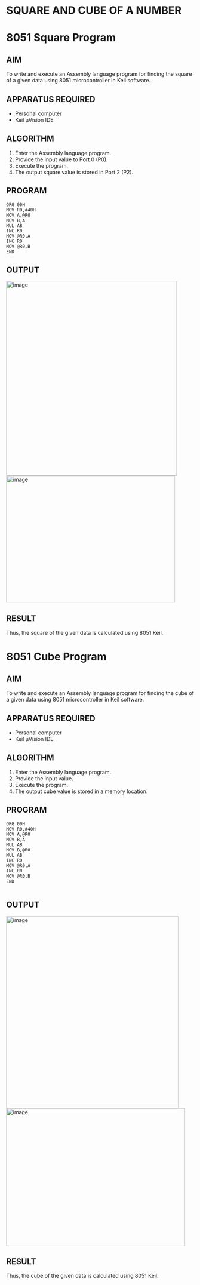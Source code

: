 # SQUARE AND CUBE OF A NUMBER
# 8051 Square  Program

## AIM
To write and execute an Assembly language program for finding the square of a given data using 8051 microcontroller in Keil software.

## APPARATUS REQUIRED
- Personal computer
- Keil μVision IDE

## ALGORITHM
1. Enter the Assembly language program.
2. Provide the input value to Port 0 (P0).
3. Execute the program.
4. The output square value is stored in Port 2 (P2).

## PROGRAM
```
ORG 00H
MOV R0,#40H
MOV A,@R0
MOV B,A
MUL AB
INC R0
MOV @R0,A
INC R0
MOV @R0,B
END

```

## OUTPUT

<img width="457" height="522" alt="image" src="https://github.com/user-attachments/assets/aa1db015-d92f-4124-b99e-7b3385a96f4b" />

<img width="452" height="340" alt="image" src="https://github.com/user-attachments/assets/f1603d4c-6542-48f0-86a2-f59b9d6c0a9b" />

## RESULT
Thus, the square of the given data is calculated using 8051 Keil.

# 8051 Cube  Program

## AIM
To write and execute an Assembly language program for finding the cube of a given data using 8051 microcontroller in Keil software.

## APPARATUS REQUIRED
- Personal computer
- Keil μVision IDE

## ALGORITHM
1. Enter the Assembly language program.
2. Provide the input value.
3. Execute the program.
4. The output cube value is stored in a memory location.

## PROGRAM
```
ORG 00H
MOV R0,#40H
MOV A,@R0
MOV B,A
MUL AB
MOV B,@R0
MUL AB
INC R0
MOV @R0,A
INC R0
MOV @R0,B
END


```

## OUTPUT

<img width="461" height="515" alt="image" src="https://github.com/user-attachments/assets/e656875f-bdb7-4186-a862-4817ef73b733" />

<img width="479" height="369" alt="image" src="https://github.com/user-attachments/assets/909a2147-0e64-4536-b2c7-1085ad729cd3" />

## RESULT
Thus, the cube of the given data is calculated using 8051 Keil.
